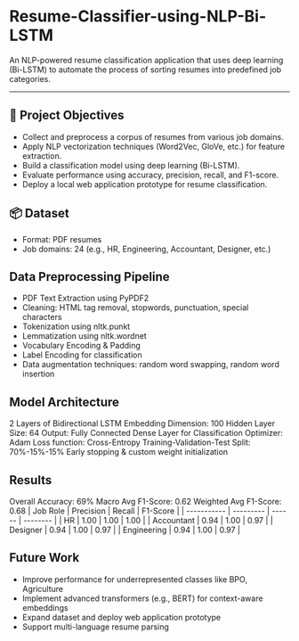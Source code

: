 # Resume-Classifier-using-NLP-Bi-LSTM
An NLP-powered resume classification application that uses deep learning (Bi-LSTM) to automate the process of sorting resumes into predefined job categories. 
___

## 🚀 Project Objectives
- Collect and preprocess a corpus of resumes from various job domains.
- Apply NLP vectorization techniques (Word2Vec, GloVe, etc.) for feature extraction.
- Build a classification model using deep learning (Bi-LSTM).
- Evaluate performance using accuracy, precision, recall, and F1-score.
- Deploy a local web application prototype for resume classification.

## 📦 Dataset
- Format: PDF resumes
- Job domains: 24 (e.g., HR, Engineering, Accountant, Designer, etc.)

## Data Preprocessing Pipeline
- PDF Text Extraction using PyPDF2
- Cleaning: HTML tag removal, stopwords, punctuation, special characters
- Tokenization using nltk.punkt
- Lemmatization using nltk.wordnet
- Vocabulary Encoding & Padding
- Label Encoding for classification
- Data augmentation techniques: random word swapping, random word insertion

## Model Architecture
2 Layers of Bidirectional LSTM
Embedding Dimension: 100
Hidden Layer Size: 64
Output: Fully Connected Dense Layer for Classification
Optimizer: Adam
Loss function: Cross-Entropy
Training-Validation-Test Split: 70%-15%-15%
Early stopping & custom weight initialization

## Results
Overall Accuracy: 69%
Macro Avg F1-Score: 0.62
Weighted Avg F1-Score: 0.68
| Job Role    | Precision | Recall | F1-Score |
| ----------- | --------- | ------ | -------- |
| HR          | 1.00      | 1.00   | 1.00     |
| Accountant  | 0.94      | 1.00   | 0.97     |
| Designer    | 0.94      | 1.00   | 0.97     |
| Engineering | 0.94      | 1.00   | 0.97     |

## Future Work
- Improve performance for underrepresented classes like BPO, Agriculture
- Implement advanced transformers (e.g., BERT) for context-aware embeddings
- Expand dataset and deploy web application prototype
- Support multi-language resume parsing


